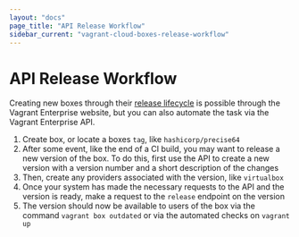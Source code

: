 ```yaml
---
layout: "docs"
page_title: "API Release Workflow"
sidebar_current: "vagrant-cloud-boxes-release-workflow"
---
```


# API Release Workflow

Creating new boxes through their [release lifecycle](/help/boxes/lifecycle)
is possible through the Vagrant Enterprise website, but you can also automate
the task via the Vagrant Enterprise API.

1. Create box, or locate a boxes `tag`, like `hashicorp/precise64`
2. After some event, like the end of a CI build, you may want to
release a new version of the box. To do this, first use the API to
create a new version with a version number and a short description
of the changes
3. Then, create any providers associated with the version, like
`virtualbox`
4. Once your system has made the necessary requests to the API and the
version is ready, make a request to the `release` endpoint on the version
5. The version should now be available to users of the box via
the command `vagrant box outdated` or via the automated checks on
`vagrant up`
